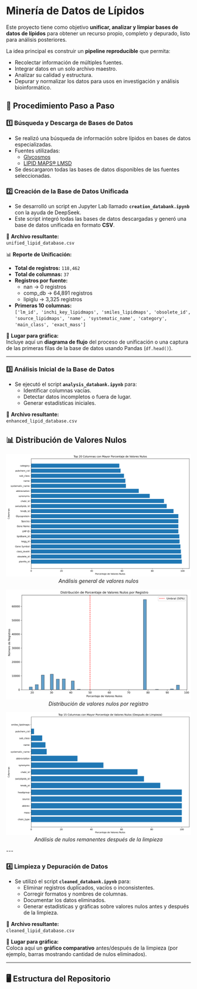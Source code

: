 #  Minería de Datos de Lípidos  

Este proyecto tiene como objetivo **unificar, analizar y limpiar bases de datos de lípidos** para obtener un recurso propio, completo y depurado, listo para análisis posteriores.  

La idea principal es construir un **pipeline reproducible** que permita:  
- Recolectar información de múltiples fuentes.  
- Integrar datos en un solo archivo maestro.  
- Analizar su calidad y estructura.  
- Depurar y normalizar los datos para usos en investigación y análisis bioinformático.

## 🧾 Procedimiento Paso a Paso  

### 1️⃣ Búsqueda y Descarga de Bases de Datos  
- Se realizó una búsqueda de información sobre lípidos en bases de datos especializadas.  
- Fuentes utilizadas:  
  - [Glycosmos](https://glycosmos.org/)  
  - [LIPID MAPS® LMSD](https://www.lipidmaps.org/)  
- Se descargaron todas las bases de datos disponibles de las fuentes seleccionadas.

### 2️⃣ Creación de la Base de Datos Unificada  
- Se desarrolló un script en Jupyter Lab llamado **`creation_databank.ipynb`** con la ayuda de DeepSeek.  
- Este script integró todas las bases de datos descargadas y generó una base de datos unificada en formato **CSV**.  

📁 **Archivo resultante:**  
`unified_lipid_database.csv`  

📊 **Reporte de Unificación:**  
- **Total de registros:** `118,462`  
- **Total de columnas:** `37`  
- **Registros por fuente:**  
  - nan → 0 registros  
  - comp_db → 64,891 registros  
  - lipiglu → 3,325 registros  
- **Primeras 10 columnas:**  
  `['lm_id', 'inchi_key_lipidmaps', 'smiles_lipidmaps', 'obsolete_id', 'source_lipidmaps', 'name', 'systematic_name', 'category', 'main_class', 'exact_mass']`

📌 **Lugar para gráfica:**  
Incluye aquí un **diagrama de flujo** del proceso de unificación o una captura de las primeras filas de la base de datos usando Pandas (`df.head()`).

---

### 3️⃣ Análisis Inicial de la Base de Datos  
- Se ejecutó el script **`analysis_databank.ipynb`** para:  
  - Identificar columnas vacías.  
  - Detectar datos incompletos o fuera de lugar.  
  - Generar estadísticas iniciales.  

📁 **Archivo resultante:**  
`enhanced_lipid_database.csv`  

## 📊 Distribución de Valores Nulos

<p align="center">
  <img src="./null_values_analysis.png" width="600"><br>
  <em>Análisis general de valores nulos</em>
</p>

<p align="center">
  <img src="./nulls_per_record_distribution.png" width="600"><br>
  <em>Distribución de valores nulos por registro</em>
</p>

<p align="center">
  <img src="./remaining_nulls_analysis.png" width="600"><br>
  <em>Análisis de nulos remanentes después de la limpieza</em>
</p>
---

### 4️⃣ Limpieza y Depuración de Datos  
- Se utilizó el script **`cleaned_databank.ipynb`** para:  
  - Eliminar registros duplicados, vacíos o inconsistentes.  
  - Corregir formatos y nombres de columnas.  
  - Documentar los datos eliminados.  
  - Generar estadísticas y gráficas sobre valores nulos antes y después de la limpieza.  

📁 **Archivo resultante:**  
`cleaned_lipid_database.csv`  

📌 **Lugar para gráfica:**  
Coloca aquí un **gráfico comparativo** antes/después de la limpieza (por ejemplo, barras mostrando cantidad de nulos eliminados).  

---

## 🖥️ Estructura del Repositorio  

